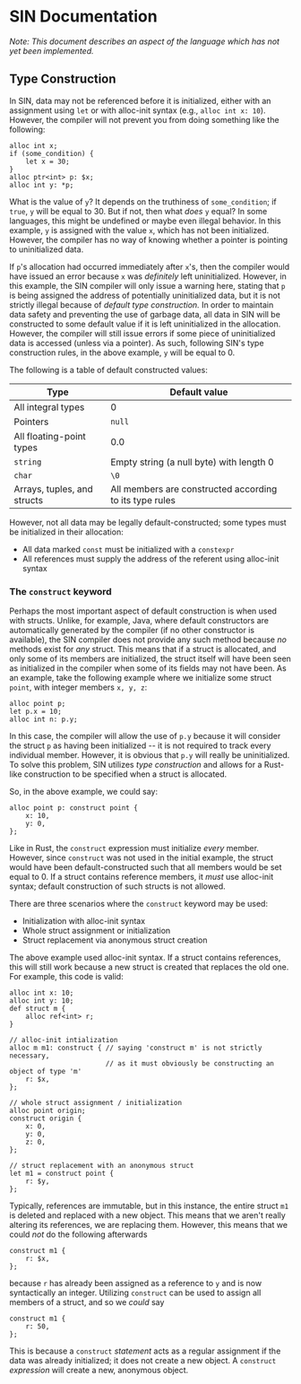 # SIN Documentation

_Note: This document describes an aspect of the language which has not yet been implemented._

## Type Construction

In SIN, data may not be referenced before it is initialized, either with an assignment using `let` or with alloc-init syntax (e.g., `alloc int x: 10`). However, the compiler will not prevent you from doing something like the following:

    alloc int x;
    if (some_condition) {
        let x = 30;
    }
    alloc ptr<int> p: $x;
    alloc int y: *p;

What is the value of `y`? It depends on the truthiness of `some_condition`; if `true`, `y` will be equal to 30. But if not, then what _does_ `y` equal? In some languages, this might be undefined or maybe even illegal behavior. In this example, `y` is assigned with the value `x`, which has not been initialized. However, the compiler has no way of knowing whether a pointer is pointing to uninitialized data.

If `p`'s allocation had occurred immediately after `x`'s, then the compiler would have issued an error because `x` was _definitely_ left uninitialized. However, in this example, the SIN compiler will only issue a warning here, stating that `p` is being assigned the address of potentially uninitialized data, but it is not strictly illegal because of _default type construction._ In order to maintain data safety and preventing the use of garbage data, all data in SIN will be constructed to some default value if it is left uninitialized in the allocation. However, the compiler will still issue errors if some piece of uninitialized data is accessed (unless via a pointer). As such, following SIN's type construction rules, in the above example, `y` will be equal to 0.

The following is a table of default constructed values:

| Type | Default value |
| ---- | ------------- |
| All integral types | 0 |
| Pointers | `null` |
| All floating-point types | 0.0 |
| `string` | Empty string (a null byte) with length 0 |
| `char` | `\0` |
| Arrays, tuples, and structs | All members are constructed according to its type rules |

However, not all data may be legally default-constructed; some types must be initialized in their allocation:

* All data marked `const` must be initialized with a `constexpr`
* All references must supply the address of the referent using alloc-init syntax

### The `construct` keyword

Perhaps the most important aspect of default construction is when used with structs. Unlike, for example, Java, where default constructors are automatically generated by the compiler (if no other constructor is available), the SIN compiler does not provide any such method because _no_ methods exist for _any_ struct. This means that if a struct is allocated, and only some of its members are initialized, the struct itself will have been seen as initialized in the compiler when some of its fields may not have been. As an example, take the following example where we initialize some struct `point`, with integer members `x, y, z`:

    alloc point p;
    let p.x = 10;
    alloc int n: p.y;

In this case, the compiler will allow the use of `p.y` because it will consider the struct `p` as having been initialized -- it is not required to track every individual member. However, it is obvious that `p.y` will really be uninitialized. To solve this problem, SIN utilizes _type construction_ and allows for a Rust-like construction to be specified when a struct is allocated.

So, in the above example, we could say:

    alloc point p: construct point {
        x: 10,
        y: 0,
    };

Like in Rust, the `construct` expression must initialize _every_ member. However, since `construct` was not used in the initial example, the struct would have been default-constructed such that all members would be set equal to 0. If a struct contains reference members, it _must_ use alloc-init syntax; default construction of such structs is not allowed.

There are three scenarios where the `construct` keyword may be used:

* Initialization with alloc-init syntax
* Whole struct assignment or initialization
* Struct replacement via anonymous struct creation

The above example used alloc-init syntax. If a struct contains references, this will still work because a new struct is created that replaces the old one. For example, this code is valid:

    alloc int x: 10;
    alloc int y: 10;
    def struct m {
        alloc ref<int> r;
    }

    // alloc-init intialization
    alloc m m1: construct { // saying 'construct m' is not strictly necessary, 
                            // as it must obviously be constructing an object of type 'm'
        r: $x,
    };

    // whole struct assignment / initialization
    alloc point origin;
    construct origin {
        x: 0,
        y: 0,
        z: 0,
    };

    // struct replacement with an anonymous struct
    let m1 = construct point {
        r: $y,
    };

Typically, references are immutable, but in this instance, the entire struct `m1` is deleted and replaced with a new object. This means that we aren't really altering its references, we are replacing them. However, this means that we could _not_ do the following afterwards

    construct m1 {
        r: $x,
    };

because `r` has already been assigned as a reference to `y` and is now syntactically an integer. Utilizing `construct` can be used to assign all members of a struct, and so we _could_ say

    construct m1 {
        r: 50,
    };

This is because a `construct` _statement_ acts as a regular assignment if the data was already initialized; it does not create a new object. A `construct` _expression_ will create a new, anonymous object.
